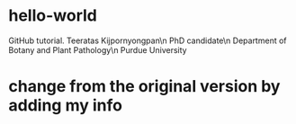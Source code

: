 # hello-world
GitHub tutorial.
Teeratas Kijpornyongpan\n
PhD candidate\n
Department of Botany and Plant Pathology\n
Purdue University
# change from the original version by adding my info
